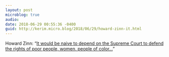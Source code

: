 ```yaml
---
layout: post
microblog: true
audio: 
date: 2018-06-29 00:55:36 -0400
guid: http://kerim.micro.blog/2018/06/29/howard-zinn-it.html
---
```

Howard Zinn: “[It would be naive to depend on the Supreme Court to defend the rights of poor people, women, people of color…](http://progressive.org/op-eds/howard-zinn-despair-supreme-court/)”
